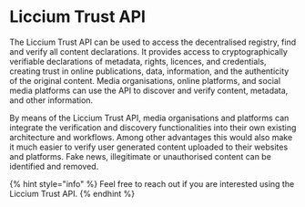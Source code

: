 # Liccium Trust API

The Liccium Trust API can be used to access the decentralised registry, find and verify all content declarations. It provides access to cryptographically verifiable declarations of metadata, rights, licences, and credentials, creating trust in online publications, data, information, and the authenticity of the original content. Media organisations, online platforms, and social media platforms can use the API to discover and verify content, metadata, and other information.

By means of the Liccium Trust API, media organisations and platforms can integrate the verification and discovery functionalities into their own existing architecture and workflows. Among other advantages this would also make it much easier to verify user generated content uploaded to their websites and platforms. Fake news, illegitimate or unauthorised content can be identified and removed.

{% hint style="info" %}
Feel free to reach out if you are interested using the Liccium Trust API.
{% endhint %}
